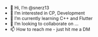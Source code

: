 - 👋 Hi, I’m @snerz13
- 👀 I’m interested in CP, Development
- 🌱 I’m currently learning C++ and Flutter
- 💞️ I’m looking to collaborate on ...
- 📫 How to reach me - just hit me a DM

<!---
snerz13/snerz13 is a ✨ special ✨ repository because its `README.md` (this file) appears on your GitHub profile.
You can click the Preview link to take a look at your changes.
--->

